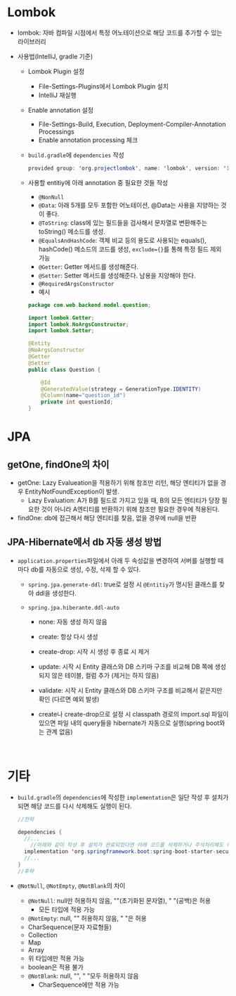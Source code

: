 # Lombok

- lombok: 자바 컴파일 시점에서 특정 어노테이션으로 해당 코드를 추가할 수 있는 라이브러리



- 사용법(IntelliJ, gradle 기준)

  - Lombok Plugin 설정 
    - File-Settings-Plugins에서 Lombok Plugin 설치
    - IntelliJ 재실행

  - Enable annotation 설정

    - File-Settings-Build, Execution, Deployment-Compiler-Annotation Processings
    - Enable annotation processing 체크

  - `build.gradle`에 `dependencies` 작성

    ```java
    provided group: 'org.projectlombok', name: 'lombok', version: '1.18.12'
    ```

  - 사용할 entitiy에 아래  annotation 중 필요한 것들 작성

    - `@NonNull`
    - `@Data`: 아래 5개를 모두 포함한 어노테이션, @Data는 사용을 지양하는 것이 좋다.
    - `@ToString`: class에 있는 필드들을 검사해서 문자열로 변환해주는 toString() 메소드를 생성.
    - `@EqualsAndHashCode`: 객체 비교 등의 용도로 사용되는 equals(), hashCode() 메소드의 코드를 생성, `exclude={}`를 통해 특정 필드 제외 가능
    - `@Getter`: Getter 메서드를 생성해준다.
    - `@Setter`: Setter 메서드를 생성해준다. 남용을 지양해야 한다.
    - `@RequiredArgsConstructor`
    - 예시

    ```java
    package com.web.backend.model.question;
    
    import lombok.Getter;
    import lombok.NoArgsConstructor;
    import lombok.Setter;
    
    @Entity
    @NoArgsConstructor
    @Getter
    @Setter
    public class Question {
    
        @Id
        @GeneratedValue(strategy = GenerationType.IDENTITY)
        @Column(name="question_id")
        private int questionId;
    }
    ```

    



# JPA

## getOne, findOne의 차이

- getOne: Lazy Evalueation을 적용하기 위해 참조만 리턴, 해당 엔티티가 없을 경우 EntityNotFoundException이 발생.
  - Lazy Evaluation: A가 B를 필드로 가지고 있을 때, B의 모든 엔티티가 당장 필요한 것이 아니라 A엔티티를 반환하기 위해 참조만 필요한 경우에 적용된다.
- findOne: db에 접근해서 해당 엔티티를 찾음, 없을 경우에 null을 반환



## JPA-Hibernate에서 db 자동 생성 방법

- `application.properties`파일에서 아래 두 속성값을 변경하여 서버를 실행할 때 마다 db를 자동으로 생성, 수정, 삭제 할 수 있다.

  - `spring.jpa.generate-ddl`: true로 설정 시 `@Entitiy`가 명시된 클래스를 찾아 ddl을 생성한다.

  - `spring.jpa.hiberante.ddl-auto`

    - none: 자동 생성 하지 않음
    - create: 항상 다시 생성
    - create-drop: 시작 시 생성 후 종료 시 제거
    - update: 시작 시 Entity 클래스와 DB 스키마 구조를 비교해 DB 쪽에 생성되지 않은 테이블, 컬럼 추가 (제거는 하지 않음)
    - validate: 시작 시 Entity 클래스와 DB 스키마 구조를 비교해서 같은지만 확인 (다르면 예외 발생)

    - create나 create-drop으로 설정 시 classpath 경로의 import.sql 파일이 있으면 파일 내의 query들을 hibernate가 자동으로 실행(spring boot와는 관계 없음)

  ​	



# 기타

- `build.gradle`의 `dependencies`에 작성한 `implementation`은 일단 작성 후 설치가 되면 해당 코드를 다시 삭제해도 실행이 된다.

  ```java
  //전략
  
  dependencies {
  	//...
      //아래와 같이 작성 후 설치가 완료되었다면 아래 코드를 삭제하거나 주석처리해도 해당 라이브러리를 그대로 사용이 가능하다.
  	implementation 'org.springframework.boot:spring-boot-starter-security'
  	//...
  }
  //후략
  ```

  





- `@NotNull`, `@NotEmpty`, `@NotBlank`의 차이
  - `@NotNull`: null만 허용하지 않음, ""(초기화된 문자열), " "(공백)은 허용
    - 모든 타입에 적용 가능
  -  `@NotEmpty`: null, "" 허용하지 않음, " "은 허용
    - CharSequence(문자 자료형들)
    - Collection
    - Map
    - Array
    - 위 타입에만 적용 가능
    - boolean은 적용 불가
  - `@NotBlank`: null, "", " "모두 허용하지 않음
    - CharSequence에만 적용 가능